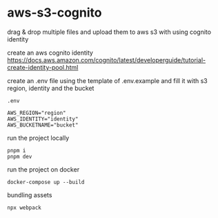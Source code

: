 # aws-s3-cognito

drag & drop multiple files and upload them to aws s3 with using cognito identity

create an aws cognito identity\
https://docs.aws.amazon.com/cognito/latest/developerguide/tutorial-create-identity-pool.html

create an .env file using the template of .env.example and fill it with s3 region, identity and the bucket

```
.env

AWS_REGION="region"
AWS_IDENTITY="identity"
AWS_BUCKETNAME="bucket"
```

run the project locally

```
pnpm i
pnpm dev
```

run the project on docker

```
docker-compose up --build
```

bundling assets

```
npx webpack
```

